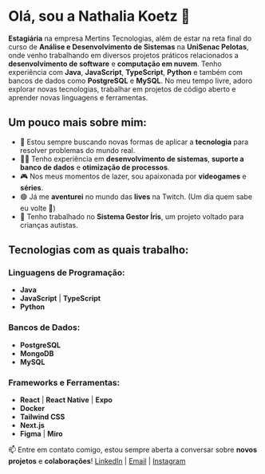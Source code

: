 # Olá, sou a Nathalia Koetz 👋

**Estagiária** na empresa Mertins Tecnologias, além de estar na reta final do curso de **Análise e Desenvolvimento de Sistemas** na **UniSenac Pelotas**, onde venho trabalhando em diversos projetos práticos relacionados a **desenvolvimento de software** e **computação em nuvem**. Tenho experiência com **Java**, **JavaScript**, **TypeScript**, **Python** e também com bancos de dados como **PostgreSQL** e **MySQL**.
No meu tempo livre, adoro explorar novas tecnologias, trabalhar em projetos de código aberto e aprender novas linguagens e ferramentas.

## Um pouco mais sobre mim:
- 🌱 Estou sempre buscando novas formas de aplicar a **tecnologia** para resolver problemas do mundo real.
- 🧑‍💻 Tenho experiência em **desenvolvimento de sistemas**, **suporte a banco de dados** e **otimização de processos**.
- 🎮 Nos meus momentos de lazer, sou apaixonada por **videogames** e **séries**.
- 🟢 Já me **aventurei** no mundo das **lives** na Twitch. (Um dia quem sabe eu volte 🙈)
- 🚀 Tenho trabalhado no **Sistema Gestor Íris**, um projeto voltado para crianças autistas.

## Tecnologias com as quais trabalho:

### Linguagens de Programação:
- **Java**
- **JavaScript** | **TypeScript**
- **Python**

### Bancos de Dados:
- **PostgreSQL**
- **MongoDB**
- **MySQL**

### Frameworks e Ferramentas:
- **React** | **React Native** | **Expo**
- **Docker**
- **Tailwind CSS**
- **Next.js**
- **Figma** | **Miro**
  
📫 Entre em contato comigo, estou sempre aberta a conversar sobre **novos projetos** e **colaborações**! [LinkedIn](https://www.linkedin.com/in/nathaliakoetz/) | [Email](nathesantos@gmail.com) | [Instagram](https://www.instagram.com/nathkoetz/)

